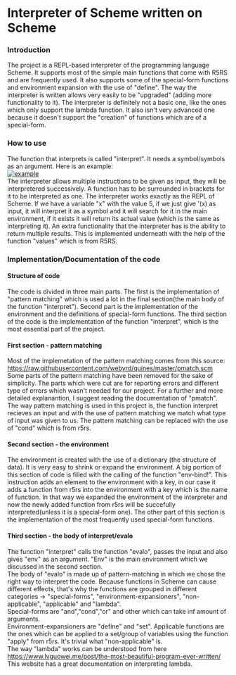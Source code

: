 # Interpreter of Scheme written on Scheme
### Introduction
The project is a REPL-based interpreter of the programming language Scheme. It supports most of the simple main functions that come with R5RS and are frequently used. It also supports some of the special-form functions and environment expansion with the use of "define". The way the interpreter is written allows very easily to be "upgraded" (adding more functionality to it). The interpreter is definitely not a basic one, like the ones which only support the lambda function. It also isn't very advanced one because it doesn't support the "creation" of functions which are of a special-form.  
### How to use
The function that interprets is called "interpret". It needs a symbol/symbols as an argument. Here is an example:  
<a href="https://ibb.co/9WSLHsz"><img src="https://i.ibb.co/sqzG9yk/example.png" alt="example" border="0"></a>  
The interpreter allows multiple instructions to be given as input, they will be interpretered successively. A function has to be surrounded in brackets for it to be interpreted as one. The interpreter works exactly as the REPL of Scheme. If we have a variable "x" with the value 5, if we just give '(x) as input, it will interpret it as a symbol and it will search for it in the main environment, if it exists it will return its actual value (which is the same as interpreting it). An extra functionality that the interpreter has is the ability to return multiple results. This is implemented underneath with the help of the function "values" which is from R5RS.  

### Implementation/Documentation of the code  
#### Structure of code
The code is divided in three main parts. The first is the implementation of "pattern matching" which is used a lot in the final section(the main body of the function "interpret"). Second part is the implementation of the environment and the definitions of special-form functions. The third section of the code is the implementation of the function "interpret", which is the most essential part of the project.  
#### First section - pattern matching
Most of the implemetation of the pattern matching comes from this source:  
https://raw.githubusercontent.com/webyrd/quines/master/pmatch.scm   
Some parts of the pattern matching have been removed for the sake of simplicity. The parts which were cut are for reporting errors and different type of errors which wasn't needed for our project. For a further and more detailed explanantion, I suggest reading the documentation of "pmatch".  
The way pattern matching is used in this project is, the function interpret recieves an input and with the use of pattern matching we match what type of input was given to us. The pattern matching can be replaced with the use of "cond" which is from r5rs.  
#### Second section - the environment
The environment is created with the use of a dictionary (the structure of data). It is very easy to shrink or expand the environment. A big portion of this section of code is filled with the calling of the function "env-bind!". This instruction adds an element to the environment with a key, in our case it adds a function from r5rs into the environment with a key which is the name of function. In that way we expanded the environment of the interpreter and now the newly added function from r5rs will be succefully interpreted(unless it is a special-form one). The other part of this section is the implementation of the most frequently used special-form functions.
#### Third section - the body of interpret/evalo
The function "interpret" calls the function "evalo", passes the input and also gives "env" as an argument. "Env" is the main environment which we discussed in the second section.  
The body of "evalo" is made up of pattern-matching in which we chose the right way to interpret the code. Because functions in Scheme can cause different effects, that's why the functions are grouped in different categories -> "special-forms", "environment-expansioners", "non-applicable", "applicable" and "lambda".  
Special-forms are "and","cond","or" and other which can take inf amount of arguments.  
Environment-expansioners are "define" and "set".
Applicable functions are the ones which can be applied to a set/group of variables using the function "apply" from r5rs. It's trivial what "non-applicable" is.  
The way "lambda" works can be understood from here https://www.lvguowei.me/post/the-most-beautiful-program-ever-written/   
This website has a great documentation on interpreting lambda.

